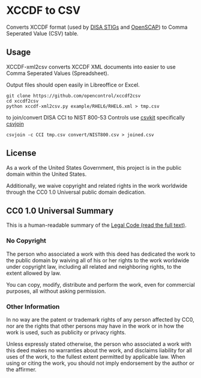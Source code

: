# XCCDF to CSV
Converts XCCDF format (used by [DISA STIGs](http://iase.disa.mil/stigs/cci/Pages/index.aspx) and [OpenSCAP](https://github.com/openscap)) to Comma Seperated Value (CSV) table.

## Usage
XCCDF-xml2csv converts XCCDF XML documents into easier to use Comma Seperated Values (Spreadsheet).

Output files should open easily in Libreoffice or Excel.

```
git clone https://github.com/opencontrol/xccdf2csv
cd xccdf2csv
python xccdf-xml2csv.py example/RHEL6/RHEL6.xml > tmp.csv
```

to join/convert DISA CCI to NIST 800-53 Controls use [csvkit](http://csvkit.readthedocs.io/en/latest/install.html) specifically [csvjoin](http://csvkit.readthedocs.io/en/0.9.1/tutorial/3_power_tools.html#csvjoin-merging-related-data)

```
csvjoin -c CCI tmp.csv convert/NIST800.csv > joined.csv
```

## License
As a work of the United States Government, this project is in the
public domain within the United States.

Additionally, we waive copyright and related rights in the work
worldwide through the CC0 1.0 Universal public domain dedication.

## CC0 1.0 Universal Summary

This is a human-readable summary of the [Legal Code (read the full text)](https://creativecommons.org/publicdomain/zero/1.0/legalcode).

### No Copyright

The person who associated a work with this deed has dedicated the work to
the public domain by waiving all of his or her rights to the work worldwide
under copyright law, including all related and neighboring rights, to the
extent allowed by law.

You can copy, modify, distribute and perform the work, even for commercial
purposes, all without asking permission.

### Other Information

In no way are the patent or trademark rights of any person affected by CC0,
nor are the rights that other persons may have in the work or in how the
work is used, such as publicity or privacy rights.

Unless expressly stated otherwise, the person who associated a work with
this deed makes no warranties about the work, and disclaims liability for
all uses of the work, to the fullest extent permitted by applicable law.
When using or citing the work, you should not imply endorsement by the
author or the affirmer.
